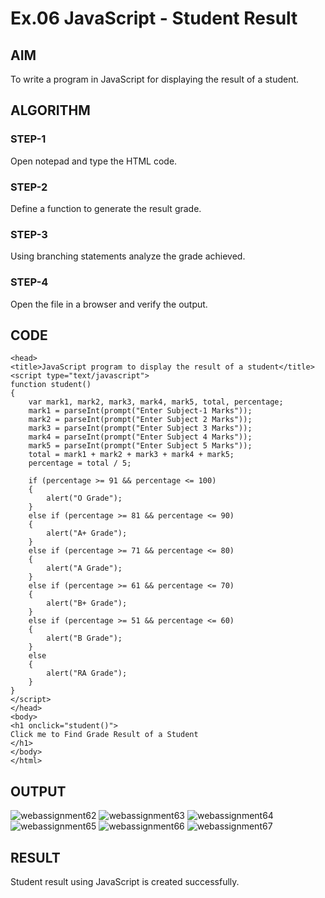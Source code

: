 # Ex.06 JavaScript - Student Result
## AIM
  To write a program in JavaScript for displaying the result of a student.

## ALGORITHM
### STEP-1
  Open notepad and type the HTML code.

### STEP-2
  Define a function to generate the result grade.

### STEP-3
  Using branching statements analyze the grade achieved.

### STEP-4
  Open the file in a browser and verify the output.
  
## CODE
```<html>
<head>
<title>JavaScript program to display the result of a student</title>
<script type="text/javascript">
function student()
{
    var mark1, mark2, mark3, mark4, mark5, total, percentage;
    mark1 = parseInt(prompt("Enter Subject-1 Marks"));
    mark2 = parseInt(prompt("Enter Subject 2 Marks"));
    mark3 = parseInt(prompt("Enter Subject 3 Marks"));
    mark4 = parseInt(prompt("Enter Subject 4 Marks"));
    mark5 = parseInt(prompt("Enter Subject 5 Marks"));
    total = mark1 + mark2 + mark3 + mark4 + mark5;
    percentage = total / 5;

    if (percentage >= 91 && percentage <= 100)
    {
        alert("O Grade");
    }
    else if (percentage >= 81 && percentage <= 90)
    {
        alert("A+ Grade");
    }
    else if (percentage >= 71 && percentage <= 80)
    {
        alert("A Grade");
    }
    else if (percentage >= 61 && percentage <= 70)
    {
        alert("B+ Grade");
    }
    else if (percentage >= 51 && percentage <= 60)
    {
        alert("B Grade"); 
    }
    else
    {
        alert("RA Grade");
    }
}
</script>
</head>
<body>
<h1 onclick="student()">
Click me to Find Grade Result of a Student
</h1>
</body>
</html>
```


## OUTPUT
![webassignment62](https://github.com/Thennunagaraj/Ex06_Web-Design/assets/128386061/e1e77ee3-34db-48f0-9f4b-4deaf7c51096)
![webassignment63](https://github.com/Thennunagaraj/Ex06_Web-Design/assets/128386061/12ccd274-3301-4e74-975a-aecaf3bcd2f7)
![webassignment64](https://github.com/Thennunagaraj/Ex06_Web-Design/assets/128386061/357a6a9b-c5e9-440e-b76f-4c5dc777b6ba)
![webassignment65](https://github.com/Thennunagaraj/Ex06_Web-Design/assets/128386061/f78edc74-7705-456f-909d-6ec2de207f7c)
![webassignment66](https://github.com/Thennunagaraj/Ex06_Web-Design/assets/128386061/0f05e36b-7875-46ca-8eb7-8e8c38fb49af)
![webassignment67](https://github.com/Thennunagaraj/Ex06_Web-Design/assets/128386061/e3db322b-cf03-442b-843b-aa85f2c88917)



## RESULT
  Student result using JavaScript is created successfully.
